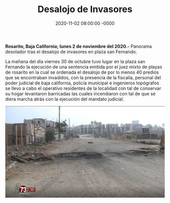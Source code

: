 ﻿---
layout: blog
title:  "Desalojo de Invasores"
date:   2020-11-02 08:00:00 -0000  
categories: rosarito
permalink: /:categories/:title:output_ext
image: /img/cnr/desalojo-de-invasores.jpg
autor: 
---


**Rosarito, Baja California;  lunes 2 de noviembre del 2020.-** Panorama desolador tras el desalojo de invasores en plaza san Fernando.

La mañana del día viernes 30 de octubre tuvo lugar en la plaza san Fernando la ejecución de una sentencia emitida por el juez mixto de playas de rosarito en la cual se ordenada el desalojo de por lo menos 40 predios que se encontraban invadidos, con la presencia de la fiscalía, personal del poder judicial de baja california, policía municipal e ingenieros topógrafos se llevo a cabo el operativo residentes de la localidad con tal de conservar su hogar levantaron barricadas las cuales incendiaron con tal de que se diera marcha atrás con la ejecución del mandato judicial.

<div id="carouselExampleSlidesOnly" class="carousel slide" data-ride="carousel">
  <div class="carousel-inner">
    <div class="carousel-item active">
       <img class="d-block w-100" src="/img/cnr/desalojo-de-invasores.jpg" loading="lazy"  alt="Desalojo de Invasores">
    </div>
  </div>
</div>